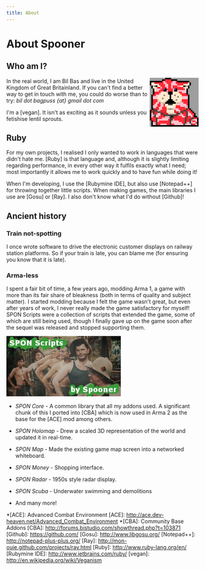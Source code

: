 ```yaml
---
title: About
---
```



About Spooner
=============

Who am I?
---------

<img src="/images/bagpuss_large.png" style="float:right" alt="Bagpuss" title="Bagpuss likes to pickle his knees in cheese">

In the real world, I am Bil Bas and live in the United Kingdom of Great Britainland. If you can't find a better way to get in touch with me, you could do worse than to try: _bil dot bagpuss {at} gmail dot com_

I'm a [vegan]. It isn't as exciting as it sounds unless you fetishise lentil sprouts.

<div style="clear:both" />

Ruby
----

For my own projects, I realised I only wanted to work in languages that were didn't hate me. [Ruby] is that language and, although it is slightly limiting regarding performance, in every other way it fulfils exactly what I need; most importantly it allows me to work quickly and to have fun while doing it!

When I'm developing, I use the [Rubymine IDE], but also use [Notepad++] for throwing together little scripts. When making games, the main libraries I use are [Gosu] or [Ray]. I also don't know what I'd do without [Github]!


Ancient history
---------------

### Train not-spotting

I once wrote software to drive the electronic customer displays on railway station platforms. So if your train is late, you can blame me (for ensuring you know that it is late).

### Arma-less

I spent a fair bit of time, a few years ago, modding Arma 1, a game with more than its fair share of bleakness (both in terms of quality and subject matter). I started modding because I felt the game wasn't great, but even after years of work, I never really made the game satisfactory for myself! SPON Scripts were a collection of scripts that extended the game, some of which are still being used, though I finally gave up on the game soon after the sequel was released and stopped supporting them.

![SPON Scripts](/images/spon_scripts.jpg "My misspent years writing SPON Scripts for Arma")

* _SPON Core_ - A common library that all my addons used. A significant chunk of this I ported into [CBA] which is now used in Arma 2 as the base for the [ACE] mod among others.

* _SPON Holomap_ - Drew a scaled 3D representation of the world and updated it in real-time.
* _SPON Map_ - Made the existing game map screen into a networked whiteboard.
* _SPON Money_ - Shopping interface.
* _SPON Radar_ - 1950s style radar display.
* _SPON Scuba_ - Underwater swimming and demolitions
* And many more!




*[ACE]: Advanced Combat Environment
[ACE]: http://ace.dev-heaven.net/Advanced_Combat_Environment
*[CBA]: Community Base Addons
[CBA]: http://forums.bistudio.com/showthread.php?t=103871
[Github]: https://github.com/
[Gosu]: http://www.libgosu.org/
[Notepad++]: http://notepad-plus-plus.org/
[Ray]: http://mon-ouie.github.com/projects/ray.html
[Ruby]: http://www.ruby-lang.org/en/
[Rubymine IDE]: http://www.jetbrains.com/ruby/
[vegan]: http://en.wikipedia.org/wiki/Veganism

